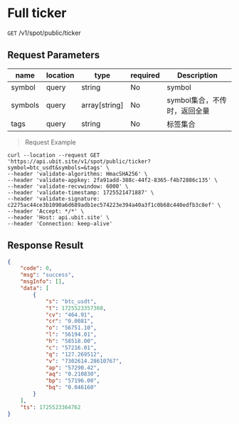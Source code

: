 # Full ticker

`GET` /v1/spot/public/ticker

## Request Parameters

| name    | location  | type          | required | Description                         |
| ------- | ----- | ------------- | ---- | ---------------------------- |
| symbol  | query | string        | No   | symbol                       |
| symbols | query | array[string] | No   | symbol集合，不传时，返回全量 |
| tags    | query | string        | No   | 标签集合                     |

> Request Example

```shell
curl --location --request GET 'https://api.ubit.site/v1/spot/public/ticker?symbol=btc_usdt&symbols=&tags' \
--header 'validate-algorithms: HmacSHA256' \
--header 'validate-appkey: 2fa91add-388c-44f2-8365-f4b72886c135' \
--header 'validate-recvwindow: 6000' \
--header 'validate-timestamp: 1725521471887' \
--header 'validate-signature: c2275ac44ce3b1090a6d689adb1ec574223e394a40a3f1c0b68c440edfb3c8ef' \
--header 'Accept: */*' \
--header 'Host: api.ubit.site' \
--header 'Connection: keep-alive' 
```


## Response Result

```json
{
    "code": 0,
    "msg": "success",
    "msgInfo": [],
    "data": [
        {
            "s": "btc_usdt",
            "t": 1725523357368,
            "cv": "464.91",
            "cr": "0.0081",
            "o": "56751.10",
            "l": "56194.01",
            "h": "58518.00",
            "c": "57216.01",
            "q": "127.269512",
            "v": "7302614.28610767",
            "ap": "57290.42",
            "aq": "0.210830",
            "bp": "57196.00",
            "bq": "0.046160"
        }
    ],
    "ts": 1725523364762
}
```

